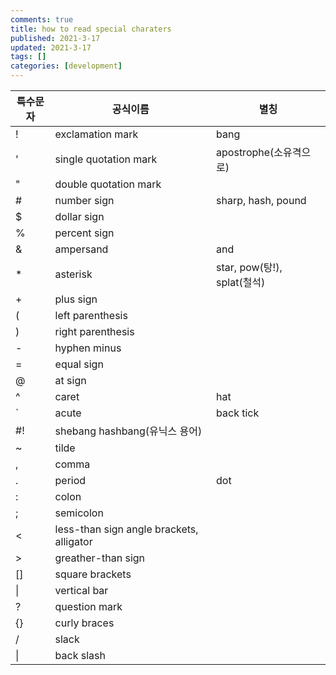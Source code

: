 ```yaml
---
comments: true
title: how to read special charaters
published: 2021-3-17
updated: 2021-3-17
tags: []
categories: [development]
---
```




| 특수문자 | 공식이름              | 별칭                   |
| -------- | --------------------- | ---------------------- |
| !        | exclamation mark      | bang                   |
| '        | single quotation mark | apostrophe(소유격으로) |
| "        | double quotation mark |                        |
|# |number sign	|sharp, hash, pound|
|$|	dollar sign	||
|%|	percent sign	||
|&|	ampersand|	and|
|*|	asterisk|	star, pow(탕!), splat(철석) |
|+|	plus sign	||
|(|	left parenthesis	||
|)|	right parenthesis	||
|-	|hyphen	minus||
|=|	equal sign	||
|@|	at sign	||
|^|	caret|	hat|
|`|	acute|	back tick|
|#!|	shebang	hashbang(유닉스 용어)||
|~|	tilde	||
|,|	comma	||
|.|	period|	dot|
|:|	colon	||
|;|	semicolon	||
|<|	less-than sign	angle brackets, alligator||
|>|	greather-than sign	||
|[]|	square brackets	||
|\||vertical bar|		|
|?|	question mark	||
|{}|	curly braces	||
|/|	slack	||
|\|| back slash ||

